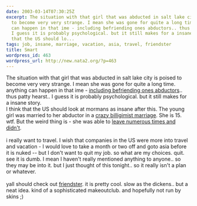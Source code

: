 ```yaml
---
date: 2003-03-14T07:30:25Z
excerpt: The situation with that girl that was abducted in salt lake city is poised
  to become very very strange. I mean she was gone for quite a long time. anything
  can happen in that ime - including befriending ones abductors.. thus patty hearst..
  I guess it is probably psychological. but it still makes for a insane story. I think
  that the US should lo...
tags: job, insane, marriage, vacation, asia, travel, friendster
title: Smart
wordpress_id: 463
wordpress_url: http://new.nata2.org/?p=463
---
```


The situation with that girl that was abducted in salt lake city is poised to become very very strange. I mean she was gone for quite a long time. anything can happen in that ime - <a href="http://drudgereport.com/smart.htm">including befriending ones abductors</a>.. thus patty hearst.. I guess it is probably psychological. but it still makes for a insane story. <br/>I think that the US should look at mormans as insane after this. The young girl was married to her abductor in a <a href="http://www.msnbc.com/news/884413.asp">crazy billigimist marriage</a>. She is 15. wtf. But the weird thing is - she was able to <a href="http://www.washingtonpost.com/ac2/wp-dyn/admin/article/largerphoto?contentId=A23106-2003Mar13&amp;thisnode=nation/states/ut">leave numerous times and didn't</a>. <br/><br/>i really want to travel. I wish that companies in the US were more into travel and vacation - I would love to take a month or two off and goto asia before it is nuked  -- but I don't want to quit my job. so what are my choices. quit. see it is dumb. I mean I haven't really mentioned anything to anyone.. so they may be into it. but I just thought of this tonight.. so it really isn't a plan or whatever. <br/><br/>yall should check out <a href="http://www.friendster.com/index.jsp">friendster</a>. it is pretty cool. slow as the dickens.. but a neat idea. kind of a sophisticated makeoutclub. and hopefully not run by skins ;)
